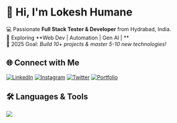 # 👋 Hi, I'm Lokesh Humane  
  
  💻 Passionate **Full Stack Tester & Developer** from Hydrabad, India.  
  🚀 Exploring **Web Dev | Automation | Gen AI | **  
  🎯 2025 Goal: *Build 10+ projects & master 5-10 new technologies!*

## 🌐 Connect with Me 

  [![LinkedIn](https://img.shields.io/badge/LinkedIn-0A66C2?style=for-the-badge&logo=linkedin&logoColor=white)](https://linkedin.com/in/dummy-link)    [![Instagram](https://img.shields.io/badge/Instagram-E4405F?style=for-the-badge&logo=instagram&logoColor=white)](https://instagram.com/dummy-link)    [![Twitter](https://img.shields.io/badge/Twitter-1DA1F2?style=for-the-badge&logo=twitter&logoColor=white)](https://twitter.com/dummy-link)    [![Portfolio](https://img.shields.io/badge/Portfolio-000?style=for-the-badge&logo=vercel&logoColor=white)](https://dummy-portfolio.com)  

## 🛠️ Languages & Tools  
<p align="left">
  <a href="https://skillicons.dev">
    <img src="https://skillicons.dev/icons?i=java,python,js,selenium,react,nodejs,express,html,css,bootstrap,tailwind,git,github,linux,docker,kubernetes,jenkins,postman,mysql,sqlite&perline=10" />
  </a>
</p>
